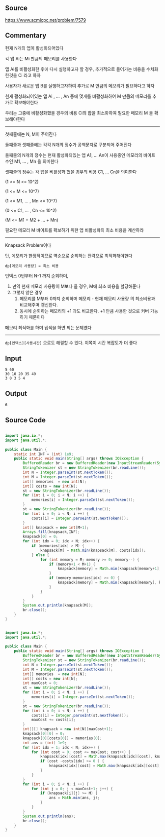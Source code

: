 ## Source

https://www.acmicpc.net/problem/7579  
  
## Commentary
  
현재 N개의 앱이 활성화되어있다  
  
각 앱 Ai는 Mi 만큼의 메모리를 사용한다  
  
앱 Ai를 비활성화한 후에 다시 실행하고자 할 경우, 추가적으로 들어가는 비용을 수치화한것을 Ci 라고 하자  
  
사용자가 새로운 앱 B를 실행하고자하여 추가로 M 만큼의 메모리가 필요하다고 하자  
  
현재 활성화되어있는 앱 Ai , ... , An 중에 몇개를 비활성화하여 M 만큼의 메모리를 추가로 확보해야한다  
  
우리는 그중에 비활성화했을 경우의 비용 Ci의 합을 최소화하여 필요한 메모리 M 을 확보해야한다  
  
---  
  
첫째줄에는 N, M이 주어진다  
  
둘째줄과 셋째줄에는 각각 N개의 정수가 공백문자로 구분되어 주어진다  
  
둘째줄의 N개의 정수는 현재 활성화되있는 앱 A1, ... An이 사용중인 메모리의 바이트 수인 M1, ... , Mn 을 의미한다  
  
셋째줄의 정수는 각 앱을 비활성화 했을 경우의 비용 C1, ... Cn을 의미한다  
  
(1 <= N <= 10^2)  
  
(1 <= M <= 10^7)  
  
(1 <= M1, ... , Mn <= 10^7)  
  
(0 <= C1, ... , Cn <= 10^2)  
  
(M <= M1 + M2 + ... + Mn)  
  
필요한 메모리 M 바이트를 확보하기 위한 앱 비활성화의 최소 비용을 계산하라  
  
---  

Knapsack Problem이다

단, 메모리가 한정적이므로 역순으로 순회하는 전략으로 최적화해야한다

`dp[메모리 사용량] = 최소 비용`

인덱스 0번부터 N-1 까지 순회하며,

1. 만약 현재 메모리 사용량이 M보다 클 경우, M에 최소 비용을 할당해준다
2. 그렇지 않은 경우
	1. 메모리를 M부터 0까지 순회하며 메모리 - 현재 메모리 사용량 의 최소비용과 비교해주며 갱신한다.
	2. 동시에 순회하는 메모리의 +1 과도 비교한다. +1 만큼 사용한 것으로 커버 가능하기 때문이다

메모리 최적화를 하며 냅색을 하면 되는 문제였다


---

`dp[인덱스][사용시간]` 으로도 해결할 수 있다. 이쪽이 시간 복잡도가 더 좋다 


## Input

```
5 60  
30 10 20 35 40  
3 0 3 5 4  
```

## Output

```
6
```

## Source Code

```java

import java.io.*;  
import java.util.*;  
  
public class Main {  
    static int INF = (int) 1e9;  
    public static void main(String[] args) throws IOException {  
        BufferedReader br = new BufferedReader(new InputStreamReader(System.in));  
        StringTokenizer st = new StringTokenizer(br.readLine());  
        int N = Integer.parseInt(st.nextToken());  
        int M = Integer.parseInt(st.nextToken());  
        int[] memories  = new int[N];  
        int[] costs = new int[N];  
        st = new StringTokenizer(br.readLine());  
        for (int i = 0; i < N; i ++) {  
            memories[i] = Integer.parseInt(st.nextToken());  
        }  
        st = new StringTokenizer(br.readLine());  
        for (int i = 0; i < N; i ++) {  
            costs[i] = Integer.parseInt(st.nextToken());  
        }  
        int[] knapsack = new int[M+1];  
        Arrays.fill(knapsack,INF);  
        knapsack[0] = 0;  
        for (int idx = 0; idx < N; idx++) {  
            if (memories[idx] > M) {  
                knapsack[M] = Math.min(knapsack[M], costs[idx]);  
            } else {  
                for (int memory = M; memory >= 0; memory--) {  
                    if (memory+1 < M+1) {  
                        knapsack[memory] = Math.min(knapsack[memory+1], knapsack[memory]);  
                    }  
                    if (memory-memories[idx] >= 0) {  
                        knapsack[memory] = Math.min(knapsack[memory], knapsack[memory-memories[idx]] + costs[idx]);  
                    }  
                }  
            }  
        }  
        System.out.println(knapsack[M]);  
        br.close();  
    }  
}  

```

```java
  
import java.io.*;  
import java.util.*;  
  
public class Main {  
    public static void main(String[] args) throws IOException {  
        BufferedReader br = new BufferedReader(new InputStreamReader(System.in));  
        StringTokenizer st = new StringTokenizer(br.readLine());  
        int N = Integer.parseInt(st.nextToken());  
        int M = Integer.parseInt(st.nextToken());  
        int[] memories  = new int[N];  
        int[] costs = new int[N];  
        int maxCost = 0;  
        st = new StringTokenizer(br.readLine());  
        for (int i = 0; i < N; i ++) {  
            memories[i] = Integer.parseInt(st.nextToken());  
        }  
        st = new StringTokenizer(br.readLine());  
        for (int i = 0; i < N; i ++) {  
            costs[i] = Integer.parseInt(st.nextToken());  
            maxCost += costs[i];  
        }  
        int[][] knapsack = new int[N][maxCost+1];  
        knapsack[0][0] = 0;  
        knapsack[0][costs[0]] = memories[0];  
        int ans = (int) 1e9;  
        for (int idx = 1; idx < N; idx++) {  
            for (int cost = 0; cost <= maxCost; cost++) {  
                knapsack[idx][cost] = Math.max(knapsack[idx][cost], knapsack[idx-1][cost]);  
                if (cost -costs[idx] >= 0 ) {  
                    knapsack[idx][cost] = Math.max(knapsack[idx][cost], knapsack[idx-1][cost -costs[idx]] + memories[idx]);  
                }  
            }  
        }  
        for (int i = 0; i < N; i ++) {  
            for (int j = 0; j < maxCost+1; j++) {  
                if (knapsack[i][j] >= M) {  
                    ans = Math.min(ans, j);  
                }  
            }  
        }  
        System.out.println(ans);  
        br.close();  
    }  
}
```